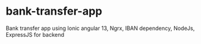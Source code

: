 # bank-transfer-app
Bank transfer app using Ionic angular 13, Ngrx, IBAN dependency, NodeJs, ExpressJS for backend
